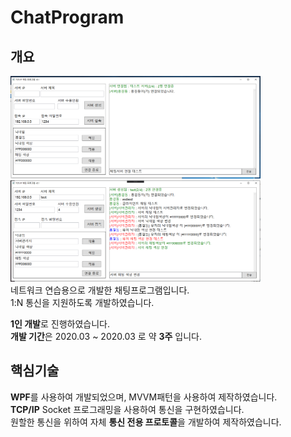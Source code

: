 # ChatProgram
## 개요
<img src ="/ReadmeIMG/ChatProgram_Main.PNG" width="400px"></img>   
<img src ="/ReadmeIMG/ChatProgram_In.PNG" width="400px"></img>   
네트워크 연습용으로 개발한 채팅프로그램입니다.   
1:N 통신을 지원하도록 개발하였습니다.

**1인 개발**로 진행하였습니다.   
**개발 기간**은 2020.03 ~ 2020.03 로 약 **3주** 입니다.     

## 핵심기술
**WPF**를 사용하여 개발되었으며, MVVM패턴을 사용하여 제작하였습니다.   
**TCP/IP** Socket 프로그래밍을 사용하여 통신을 구현하였습니다.   
원할한 통신을 위하여 자체 **통신 전용 프로토콜**을 개발하여 제작하였습니다.